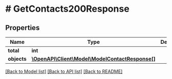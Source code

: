 # # GetContacts200Response

## Properties

Name | Type | Description | Notes
------------ | ------------- | ------------- | -------------
**total** | **int** |  | [optional]
**objects** | [**\OpenAPI\Client\Model\ModelContactResponse[]**](ModelContactResponse.md) |  |

[[Back to Model list]](../../README.md#models) [[Back to API list]](../../README.md#endpoints) [[Back to README]](../../README.md)

